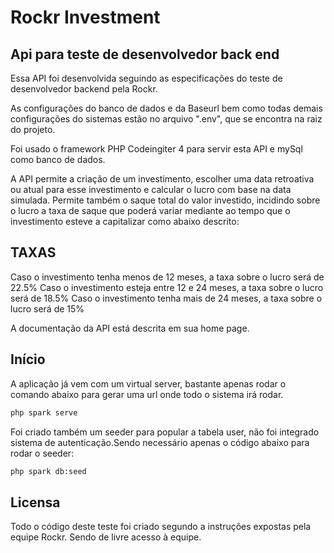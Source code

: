 # Rockr Investment
## Api para teste de desenvolvedor back end
Essa API foi desenvolvida seguindo as especificações do teste de desenvolvedor backend pela Rockr.

As configurações do banco de dados e da Baseurl bem como todas demais configurações do sistemas estão no arquivo ".env", que se encontra na raiz do projeto.

Foi usado o framework PHP Codeingiter 4 para servir esta API e mySql como banco de dados.

A API permite a criação de um investimento, escolher uma data retroativa ou atual para esse investimento e calcular o lucro com base na data simulada. Permite também o saque total do valor investido, incidindo sobre o lucro a taxa de saque que poderá variar mediante ao tempo que o investimento esteve a capitalizar como abaixo descrito:

## TAXAS

Caso o investimento tenha menos de 12 meses, a taxa sobre o lucro será de 22.5%
Caso o investimento esteja entre 12 e 24 meses, a taxa sobre o lucro será de 18.5%
Caso o investimento tenha mais de 24 meses, a taxa sobre o lucro será de 15%

A documentação da API está descrita em sua home page.

## Início

A aplicação já vem com um virtual server, bastante apenas rodar o comando abaixo para gerar uma url onde todo o sistema irá rodar.

```sh
php spark serve
```
Foi criado também um seeder para popular a tabela user, não foi integrado sistema de autenticação.Sendo necessário apenas o código abaixo para rodar o seeder:
```sh
php spark db:seed
```

## Licensa

Todo o código deste teste foi criado segundo a instruções expostas pela equipe Rockr.
Sendo de livre acesso à equipe.
